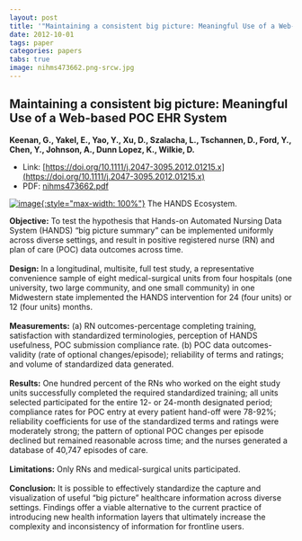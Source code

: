 ```yaml
---
layout: post
title: '"Maintaining a consistent big picture: Meaningful Use of a Web-based POC EHR System"'
date: 2012-10-01
tags: paper
categories: papers
tabs: true
image: nihms473662.png-srcw.jpg
---
```


## Maintaining a consistent big picture: Meaningful Use of a Web-based POC EHR System
**Keenan, G., Yakel, E., Yao, Y., Xu, D., Szalacha, L., Tschannen, D., Ford, Y., Chen, Y., Johnson, A., Dunn Lopez, K., Wilkie, D.**
- Link: [https://doi.org/10.1111/j.2047-3095.2012.01215.x](https://doi.org/10.1111/j.2047-3095.2012.01215.x)
- PDF: [nihms473662.pdf](/documents/nihms473662.pdf)


[![image](https://www.evl.uic.edu/output/originals/nihms473662.png-srcw.jpg){:style="max-width: 100%"}](https://www.evl.uic.edu/output/originals/nihms473662.png-srcw.jpg)
The HANDS Ecosystem.

<strong>Objective:</strong> To test the hypothesis that Hands-on Automated Nursing Data System (HANDS) &ldquo;big picture summary&rdquo; can be implemented uniformly across diverse settings, and result in positive registered nurse (RN) and plan of care (POC) data outcomes across time.<br><br>
<strong>Design:</strong> In a longitudinal, multisite, full test study, a representative convenience sample of eight medical-surgical units from four hospitals (one university, two large community, and one small community) in one Midwestern state implemented the HANDS intervention for 24 (four units) or 12 (four units) months.<br><br>
<strong>Measurements:</strong> (a) RN outcomes-percentage completing training, satisfaction with standardized terminologies, perception of HANDS usefulness, POC submission compliance rate. (b) POC data outcomes-validity (rate of optional changes/episode); reliability of terms and ratings; and volume of standardized data generated.<br><br>
<strong>Results:</strong> One hundred percent of the RNs who worked on the eight study units successfully completed the required standardized training; all units selected participated for the entire 12- or 24-month designated period; compliance rates for POC entry at every patient hand-off were 78-92%; reliability coefficients for use of the standardized terms and ratings were moderately strong; the pattern of optional POC changes per episode declined but remained reasonable across time; and the nurses generated a database of 40,747 episodes of care.<br><br>
<strong>Limitations:</strong> Only RNs and medical-surgical units participated.<br><br>
<strong>Conclusion:</strong> It is possible to effectively standardize the capture and visualization of useful &ldquo;big picture&rdquo; healthcare information across diverse settings. Findings offer a viable alternative to the current practice of introducing new health information layers that ultimately increase the complexity and inconsistency of information for frontline users.